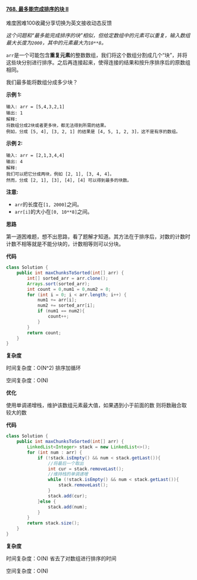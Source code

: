 #### [768. 最多能完成排序的块 II](https://leetcode-cn.com/problems/max-chunks-to-make-sorted-ii/)

难度困难100收藏分享切换为英文接收动态反馈

*这个问题和“最多能完成排序的块”相似，但给定数组中的元素可以重复，输入数组最大长度为`2000`，其中的元素最大为`10**8`。*

`arr`是一个可能包含**重复元素**的整数数组，我们将这个数组分割成几个“块”，并将这些块分别进行排序。之后再连接起来，使得连接的结果和按升序排序后的原数组相同。

我们最多能将数组分成多少块？

**示例 1:**

```
输入: arr = [5,4,3,2,1]
输出: 1
解释:
将数组分成2块或者更多块，都无法得到所需的结果。
例如，分成 [5, 4], [3, 2, 1] 的结果是 [4, 5, 1, 2, 3]，这不是有序的数组。 
```

**示例 2:**

```
输入: arr = [2,1,3,4,4]
输出: 4
解释:
我们可以把它分成两块，例如 [2, 1], [3, 4, 4]。
然而，分成 [2, 1], [3], [4], [4] 可以得到最多的块数。 
```

**注意:**

- `arr`的长度在`[1, 2000]`之间。
- `arr[i]`的大小在`[0, 10**8]`之间。

**思路**

第一道困难题，想不出思路，看了题解才知道。其方法在于排序后，对数的计数时 计数不相等就是不能分块的，计数相等则可以分块。

**代码**

```java
class Solution {
    public int maxChunksToSorted(int[] arr) {
        int[] sorted_arr = arr.clone();
        Arrays.sort(sorted_arr);
        int count = 0,num1 = 0,num2 = 0;
        for (int i = 0; i < arr.length; i++) {
            num1 += arr[i];
            num2 += sorted_arr[i];
            if (num1 == num2){
                count++;
            }
        }
        return count;
    }
}
```

**复杂度**

时间复杂度：O(N^2) 排序加循环

空间复杂度：O(N)



**优化**

使用单调递增栈，维护该数组元素最大值，如果遇到小于前面的数 则将数融合取较大的数

**代码**

```java
class Solution {
    public int maxChunksToSorted(int[] arr) {
        LinkedList<Integer> stack = new LinkedList<>();
        for (int num : arr) {
            if (!stack.isEmpty() && num < stack.getLast()){
                //将最后一个取出
                int cur = stack.removeLast();
                //维持栈的单调递增
                while (!stack.isEmpty() && num < stack.getLast()){
                    stack.removeLast();
                }
                stack.add(cur);
            }else {
                stack.add(num);
            }
        }
        return stack.size();
    }
}
```

**复杂度**

时间复杂度：O(N) 省去了对数组进行排序的时间

空间复杂度：O(N)